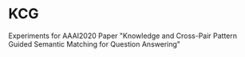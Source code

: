 # KCG
Experiments for AAAI2020 Paper "Knowledge and Cross-Pair Pattern Guided Semantic Matching for Question Answering"
